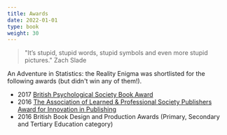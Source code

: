 ```yaml
---
title: Awards
date: 2022-01-01
type: book
weight: 30
---
```


> "It’s stupid, stupid words, stupid symbols and even more stupid pictures." Zach Slade 

An Adventure in Statistics: the Reality Enigma was shortlisted for the following awards (but didn't win any of them!).

* 2017 [British Psychological Society Book Award](https://www.bps.org.uk/news-and-policy/see-books-nominated-our-award)
* 2016 [The Association of Learned & Professional Society Publishers Award for Innovation in Publishing](https://www.alpsp.org/news/20160701awardsfinalists)
* 2016 British Book Design and Production Awards (Primary, Secondary and Tertiary Education category)
